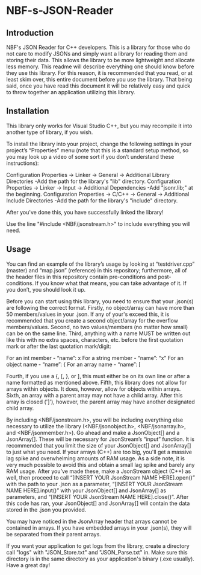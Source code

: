 # NBF-s-JSON-Reader
Introduction
-----------------
NBF's JSON Reader for C++ developers. This is a library for those who do not care to modify JSONs and simply want a library for reading them and storing their data. This allows the library to be more lightweight and allocate less memory. This readme will describe everything one should know before they use this library. For this reason, it is recommended that you read, or at least skim over, this entire document before you use the library. That being said, once you have read this document it will be relatively easy and quick to throw together an application utilizing this library.

Installation
-----------------
This library only works for Visual Studio C++, but you may recompile it into another type of library, if you wish.

To install the library into your project, change the following settings in your project’s “Properties” menu (note that this is a standard setup method, so you may look up a video of some sort if you don’t understand these instructions):

Configuration Properties -> Linker -> General -> Additional Library Directories
	-Add the path for the library's "lib" directory.
Configuration Properties -> Linker -> Input -> Additional Dependencies
	-Add "jsonr.lib;" at the beginning.
Configuration Properties -> C/C++ -> General -> Additional Include Directories
	-Add the path for the library's "include" directory.

After you've done this, you have successfully linked the library!

Use the line "#include <NBF/jsonstream.h>" to include everything you will need.

Usage
----------
You can find an example of the library’s usage by looking at “testdriver.cpp” (master) and “map.json” (reference) in this repository; furthermore, all of the header files in this repository contain pre-conditions and post-conditions. If you know what that means, you can take advantage of it. If you don’t, you should look it up.

Before you can start using this library, you need to ensure that your .json(s) are following the correct format. Firstly, no object/array can have more than 50 members/values in your .json. If any of your's exceed this, it is recommended that you create a second object/array for the overflow members/values. Second, no two values/members (no matter how small) can be on the same line. Third, anything with a name MUST be written out like this with no extra spaces, characters, etc. before the first quotation mark or after the last quotation mark/digit: 

For an int member -  “name”: x
For a string member - “name”: “x”
For an object name - “name”: {
For an array name - “name”: [

Fourth, if you use a {, [, }, or ], this must either be on its own line or after a name formatted as mentioned above. Fifth, this library does not allow for arrays within objects. It does, however, allow for objects within arrays. Sixth, an array with a parent array may not have a child array. After this array is closed (']'), however, the parent array may have another designated child array.

By including <NBF/jsonstream.h>, you will be including everything else necessary to utilize the library (<NBF/jsonobject.h>, <NBF/jsonarray.h>, and <NBF/jsonmember.h>). Go ahead and make a JsonObject[] and a JsonArray[]. These will be necessary for JsonStream’s “input” function. It is recommended that you limit the size of your JsonObject[] and JsonArray[] to just what you need. If your arrays (C++) are too big, you'll get a massive lag spike and overwhelming amounts of RAM usage. As a side note, it is very much possible to avoid this and obtain a small lag spike and barely any RAM usage. After you’ve made these, make a JsonStream object (C++) as well, then proceed to call “[INSERT YOUR JsonStream NAME HERE].open()” with the path to your .json as a parameter, “[INSERT YOUR JsonStream NAME HERE].input()” with your JsonObject[] and JsonArray[] as parameters, and “[INSERT YOUR JsonStream NAME HERE].close()”. After this code has ran, your JsonObject[] and JsonArray[] will contain the data stored in the .json you provided.

You may have noticed in the JsonArray header that arrays cannot be contained in arrays. If you have embedded arrays in your .json(s), they will be separated from their parent arrays.

If you want your application to get logs from the library, create a directory call "logs" with "JSON_Store.txt" and "JSON_Parse.txt" in. Make sure this directory is in the same directory as your application's binary (.exe usually). Have a great day!
